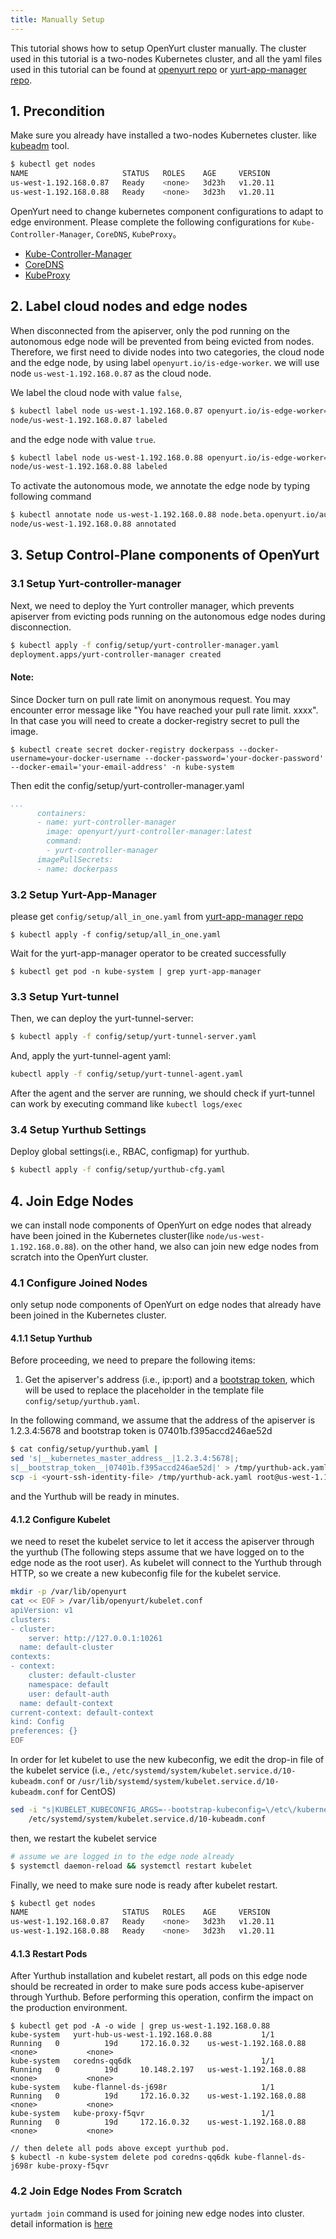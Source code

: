 ```yaml
---
title: Manually Setup
---
```


This tutorial shows how to setup OpenYurt cluster manually. The cluster used in this tutorial is a
two-nodes Kubernetes cluster, and all the yaml files used in this tutorial can be found
at [openyurt repo](https://github.com/openyurtio/openyurt/tree/master/config/setup) or [yurt-app-manager repo](https://github.com/openyurtio/yurt-app-manager/tree/master/config/setup).

## 1. Precondition

Make sure you already have installed a two-nodes Kubernetes cluster. like [kubeadm](https://kubernetes.io/docs/setup/production-environment/tools/kubeadm/create-cluster-kubeadm/) tool.
```bash
$ kubectl get nodes
NAME                     STATUS   ROLES    AGE     VERSION
us-west-1.192.168.0.87   Ready    <none>   3d23h   v1.20.11
us-west-1.192.168.0.88   Ready    <none>   3d23h   v1.20.11
```

OpenYurt need to change kubernetes component configurations to adapt to edge environment. Please complete the following configurations for `Kube-Controller-Manager`, `CoreDNS`, `KubeProxy`。
- [Kube-Controller-Manager](./openyurt-prepare.md#1-kube-controller-manager-adjustment)
- [CoreDNS](./openyurt-prepare.md#2-coredns-adjustment)
- [KubeProxy](./openyurt-prepare.md#3-kubeproxy-adjustment)

## 2. Label cloud nodes and edge nodes

When disconnected from the apiserver, only the pod running on the autonomous edge node will
be prevented from being evicted from nodes. Therefore, we first need to divide nodes into two categories, the cloud node
and the edge node, by using label `openyurt.io/is-edge-worker`. 
we will use node `us-west-1.192.168.0.87` as the cloud node.

We label the cloud node with value `false`,
```bash
$ kubectl label node us-west-1.192.168.0.87 openyurt.io/is-edge-worker=false
node/us-west-1.192.168.0.87 labeled
```

and the edge node with value `true`.
```bash
$ kubectl label node us-west-1.192.168.0.88 openyurt.io/is-edge-worker=true
node/us-west-1.192.168.0.88 labeled
```

To activate the autonomous mode, we annotate the edge node by typing following command
```bash
$ kubectl annotate node us-west-1.192.168.0.88 node.beta.openyurt.io/autonomy=true
node/us-west-1.192.168.0.88 annotated
```

## 3. Setup Control-Plane components of OpenYurt

### 3.1 Setup Yurt-controller-manager

Next, we need to deploy the Yurt controller manager, which prevents apiserver from evicting pods running on the
autonomous edge nodes during disconnection.
```bash
$ kubectl apply -f config/setup/yurt-controller-manager.yaml
deployment.apps/yurt-controller-manager created
```
#### Note:
Since Docker turn on pull rate limit on anonymous request. You may encounter error message like "You have reached your pull rate limit. xxxx". In that case you will need to create a docker-registry secret to pull the image.
```
$ kubectl create secret docker-registry dockerpass --docker-username=your-docker-username --docker-password='your-docker-password' --docker-email='your-email-address' -n kube-system
```
Then edit the config/setup/yurt-controller-manager.yaml
```yaml
...
      containers:
      - name: yurt-controller-manager
        image: openyurt/yurt-controller-manager:latest
        command:
        - yurt-controller-manager
      imagePullSecrets:
      - name: dockerpass
```

### 3.2 Setup Yurt-App-Manager

please get `config/setup/all_in_one.yaml` from [yurt-app-manager repo](https://github.com/openyurtio/yurt-app-manager/tree/master/config/setup)
```
$ kubectl apply -f config/setup/all_in_one.yaml
```

Wait for the yurt-app-manager operator to be created successfully
```
$ kubectl get pod -n kube-system | grep yurt-app-manager
```

### 3.3 Setup Yurt-tunnel

Then, we can deploy the yurt-tunnel-server:
```bash
$ kubectl apply -f config/setup/yurt-tunnel-server.yaml
```

And, apply the yurt-tunnel-agent yaml:
```bash
kubectl apply -f config/setup/yurt-tunnel-agent.yaml
```

After the agent and the server are running, we should check if yurt-tunnel can work by executing command like `kubectl logs/exec`

### 3.4 Setup Yurthub Settings

Deploy global settings(i.e., RBAC, configmap) for yurthub.
```bash
$ kubectl apply -f config/setup/yurthub-cfg.yaml
```

## 4. Join Edge Nodes

we can install node components of OpenYurt on edge nodes that already have been joined in the Kubernetes cluster(like `node/us-west-1.192.168.0.88`). on the other hand,
we also can join new edge nodes from scratch into the OpenYurt cluster.

### 4.1 Configure Joined Nodes

only setup node components of OpenYurt on edge nodes that already have been joined in the Kubernetes cluster.

#### 4.1.1 Setup Yurthub

Before proceeding, we need to prepare the following items:
1. Get the apiserver's address (i.e., ip:port) and a [bootstrap token](https://kubernetes.io/docs/reference/access-authn-authz/bootstrap-tokens/), which will be used to replace the placeholder in the template file `config/setup/yurthub.yaml`.

In the following command, we assume that the address of the apiserver is 1.2.3.4:5678 and bootstrap token is 07401b.f395accd246ae52d
```bash
$ cat config/setup/yurthub.yaml |
sed 's|__kubernetes_master_address__|1.2.3.4:5678|;
s|__bootstrap_token__|07401b.f395accd246ae52d|' > /tmp/yurthub-ack.yaml &&
scp -i <yourt-ssh-identity-file> /tmp/yurthub-ack.yaml root@us-west-1.192.168.0.88:/etc/kubernetes/manifests
```
and the Yurthub will be ready in minutes.

#### 4.1.2 Configure Kubelet

we need to reset the kubelet service to let it access the apiserver through the yurthub (The following steps assume that we have logged on to the edge node as the root user).
As kubelet will connect to the Yurthub through HTTP, so we create a new kubeconfig file for the kubelet service.
```bash
mkdir -p /var/lib/openyurt
cat << EOF > /var/lib/openyurt/kubelet.conf
apiVersion: v1
clusters:
- cluster:
    server: http://127.0.0.1:10261
  name: default-cluster
contexts:
- context:
    cluster: default-cluster
    namespace: default
    user: default-auth
  name: default-context
current-context: default-context
kind: Config
preferences: {}
EOF
```

In order for let kubelet to use the new kubeconfig, we edit the drop-in file of the kubelet service (i.e., `/etc/systemd/system/kubelet.service.d/10-kubeadm.conf` or `/usr/lib/systemd/system/kubelet.service.d/10-kubeadm.conf` for CentOS)
```bash
sed -i "s|KUBELET_KUBECONFIG_ARGS=--bootstrap-kubeconfig=\/etc\/kubernetes\/bootstrap-kubelet.conf\ --kubeconfig=\/etc\/kubernetes\/kubelet.conf|KUBELET_KUBECONFIG_ARGS=--kubeconfig=\/var\/lib\/openyurt\/kubelet.conf|g" \
    /etc/systemd/system/kubelet.service.d/10-kubeadm.conf
```

then, we restart the kubelet service
```bash
# assume we are logged in to the edge node already
$ systemctl daemon-reload && systemctl restart kubelet
```

Finally, we need to make sure node is ready after kubelet restart.
```bash
$ kubectl get nodes
NAME                     STATUS   ROLES    AGE     VERSION
us-west-1.192.168.0.87   Ready    <none>   3d23h   v1.20.11
us-west-1.192.168.0.88   Ready    <none>   3d23h   v1.20.11
```

#### 4.1.3 Restart Pods

After Yurthub installation and kubelet restart, all pods on this edge node should be recreated in order to make sure pods access kube-apiserver through Yurthub.
Before performing this operation, confirm the impact on the production environment.
```
$ kubectl get pod -A -o wide | grep us-west-1.192.168.0.88
kube-system   yurt-hub-us-west-1.192.168.0.88           1/1     Running   0          19d     172.16.0.32    us-west-1.192.168.0.88   <none>           <none>
kube-system   coredns-qq6dk                             1/1     Running   0          19d     10.148.2.197   us-west-1.192.168.0.88   <none>           <none>
kube-system   kube-flannel-ds-j698r                     1/1     Running   0          19d     172.16.0.32    us-west-1.192.168.0.88   <none>           <none>
kube-system   kube-proxy-f5qvr                          1/1     Running   0          19d     172.16.0.32    us-west-1.192.168.0.88   <none>           <none>

// then delete all pods above except yurthub pod.
$ kubectl -n kube-system delete pod coredns-qq6dk kube-flannel-ds-j698r kube-proxy-f5qvr
```

### 4.2 Join Edge Nodes From Scratch

`yurtadm join` command is used for joining new edge nodes into cluster. detail information is [here](./yurtadm-init-join.md#23joining-nodes-to-cluster)